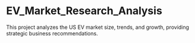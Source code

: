 # EV_Market_Research_Analysis
This project analyzes the US EV market size, trends, and growth, providing strategic business recommendations.
